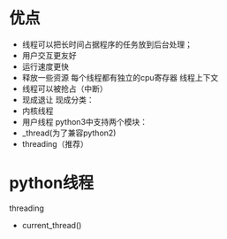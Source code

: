 # 优点
* 线程可以把长时间占据程序的任务放到后台处理；
* 用户交互更友好
* 运行速度更快
* 释放一些资源
每个线程都有独立的cpu寄存器 线程上下文
* 线程可以被抢占（中断）
* 现成退让
现成分类：
* 内核线程
* 用户线程
python3中支持两个模块：
* _thread(为了兼容python2)
* threading（推荐）
# python线程
threading
* current_thread()

